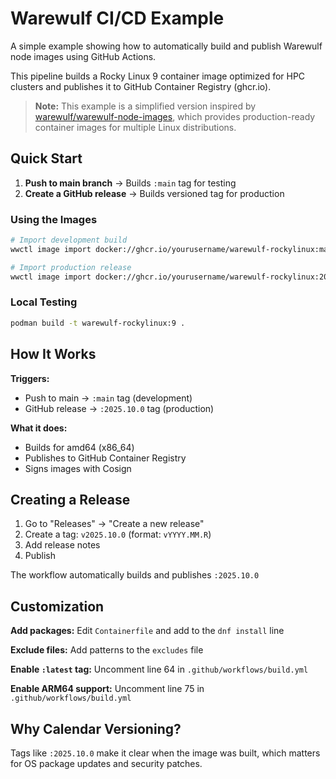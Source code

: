 # Warewulf CI/CD Example

A simple example showing how to automatically build and publish Warewulf node images using GitHub Actions.

This pipeline builds a Rocky Linux 9 container image optimized for HPC clusters and publishes it to GitHub Container Registry (ghcr.io).

> **Note:** This example is a simplified version inspired by [warewulf/warewulf-node-images](https://github.com/warewulf/warewulf-node-images), which provides production-ready container images for multiple Linux distributions.

## Quick Start

1. **Push to main branch** → Builds `:main` tag for testing
2. **Create a GitHub release** → Builds versioned tag for production

### Using the Images

```bash
# Import development build
wwctl image import docker://ghcr.io/yourusername/warewulf-rockylinux:main rockylinux9-dev

# Import production release
wwctl image import docker://ghcr.io/yourusername/warewulf-rockylinux:2025.10.0 rockylinux9-2025-10
```

### Local Testing

```bash
podman build -t warewulf-rockylinux:9 .
```

## How It Works

**Triggers:**

- Push to main → `:main` tag (development)
- GitHub release → `:2025.10.0` tag (production)

**What it does:**

- Builds for amd64 (x86_64)
- Publishes to GitHub Container Registry
- Signs images with Cosign

## Creating a Release

1. Go to "Releases" → "Create a new release"
2. Create a tag: `v2025.10.0` (format: `vYYYY.MM.R`)
3. Add release notes
4. Publish

The workflow automatically builds and publishes `:2025.10.0`

## Customization

**Add packages:** Edit `Containerfile` and add to the `dnf install` line

**Exclude files:** Add patterns to the `excludes` file

**Enable `:latest` tag:** Uncomment line 64 in `.github/workflows/build.yml`

**Enable ARM64 support:** Uncomment line 75 in `.github/workflows/build.yml`

## Why Calendar Versioning?

Tags like `:2025.10.0` make it clear when the image was built, which matters for OS package updates and security patches.
